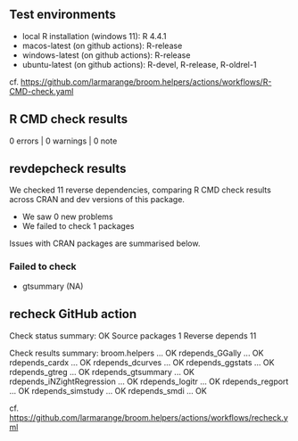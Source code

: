 ## Test environments

* local R installation (windows 11): R 4.4.1
* macos-latest (on github actions): R-release
* windows-latest (on github actions): R-release
* ubuntu-latest  (on github actions): R-devel, R-release, R-oldrel-1

cf. https://github.com/larmarange/broom.helpers/actions/workflows/R-CMD-check.yaml

## R CMD check results

0 errors | 0 warnings | 0 note

## revdepcheck results

We checked 11 reverse dependencies, comparing R CMD check results across CRAN and dev versions of this package.

 * We saw 0 new problems
 * We failed to check 1 packages

Issues with CRAN packages are summarised below.

### Failed to check

* gtsummary (NA)

## recheck GitHub action

Check status summary:
                  OK
  Source packages  1
  Reverse depends 11

Check results summary:
broom.helpers ... OK
rdepends_GGally ... OK
rdepends_cardx ... OK
rdepends_dcurves ... OK
rdepends_ggstats ... OK
rdepends_gtreg ... OK
rdepends_gtsummary ... OK
rdepends_iNZightRegression ... OK
rdepends_logitr ... OK
rdepends_regport ... OK
rdepends_simstudy ... OK
rdepends_smdi ... OK

cf. https://github.com/larmarange/broom.helpers/actions/workflows/recheck.yml

